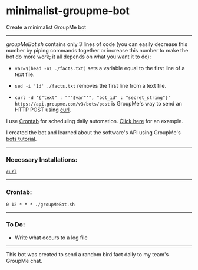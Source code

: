 # minimalist-groupme-bot

Create a minimalist GroupMe bot

---

<i>groupMeBot.sh</i> contains only 3 lines of code (you can easily decrease this number by piping commands together or increase this number to make the bot do more work; it all depends on what you want it to do):

* `var=$(head -n1 ./facts.txt)` sets a variable equal to the first line of a text file.

* `sed -i '1d' ./facts.txt` removes the first line from a text file.

* `curl -d '{"text" : "'"$var"'", "bot_id" : "secret_string"}' https://api.groupme.com/v3/bots/post` is GroupMe's way to send an HTTP POST using [curl](https://curl.haxx.se/).

I use [Crontab](http://crontab.org/) for scheduling daily automation. [Click here](https://github.com/magarenzo/minimalist-groupme-bot/blob/master/README.md#crontab) for an example.

I created the bot and learned about the software's API using GroupMe's [bots tutorial](https://dev.groupme.com/tutorials/bots).

---

<h3>Necessary Installations:</h3>

[`curl`](https://curl.haxx.se/)

---

<h3>Crontab:</h3>

`0 12 * * * ./groupMeBot.sh`

---

<h3>To Do:</h3>

* Write what occurs to a log file

---

This bot was created to send a random bird fact daily to my team's GroupMe chat.
